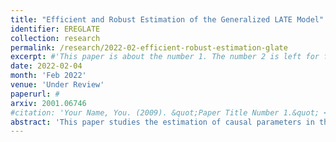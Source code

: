 ```yaml
---
title: "Efficient and Robust Estimation of the Generalized LATE Model"
identifier: EREGLATE
collection: research
permalink: /research/2022-02-efficient-robust-estimation-glate
excerpt: #'This paper is about the number 1. The number 2 is left for future work.'
date: 2022-02-04
month: 'Feb 2022'
venue: 'Under Review'
paperurl: #
arxiv: 2001.06746 
#citation: 'Your Name, You. (2009). &quot;Paper Title Number 1.&quot; <i>Journal 1</i>. 1(1).'
abstract: 'This paper studies the estimation of causal parameters in the generalized local average treatment effect (GLATE) model, a generalization of the classical LATE model encompassing multi-valued treatment and instrument. We derive the efficient influence function (EIF) and the semiparametric efficiency bound (SPEB) for two types of parameters: local average structural function (LASF) and local average structural function for the treated (LASF-T). The moment condition generated by the EIF satisfies two robustness properties: double robustness and Neyman orthogonality. Based on the robust moment condition, we propose the double/debiased machine learning (DML) estimators for LASF and LASF-T. The DML estimator is semiparametric efficient and suitable for high dimensional settings. We also propose null-restricted inference methods that are robust against weak identification issues. As an empirical application, we study the effects across different sources of health insurance by applying the developed methods to the Oregon Health Insurance Experiment.'
---
```


